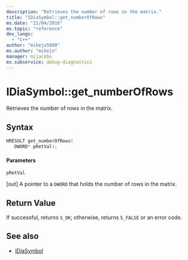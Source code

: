 ```yaml
---
description: "Retrieves the number of rows in the matrix."
title: "IDiaSymbol::get_numberOfRows"
ms.date: "11/04/2016"
ms.topic: "reference"
dev_langs:
  - "C++"
author: "mikejo5000"
ms.author: "mikejo"
manager: mijacobs
ms.subservice: debug-diagnostics
---
```

# IDiaSymbol::get_numberOfRows

Retrieves the number of rows in the matrix.

## Syntax

```C++
HRESULT get_numberOfRows(
   DWORD* pRetVal);
```

#### Parameters
 `pRetVal`

[out] A pointer to a `DWORD` that holds the number of rows in the matrix.

## Return Value
 If successful, returns `S_OK`; otherwise, returns `S_FALSE` or an error code.

## See also
- [IDiaSymbol](../../debugger/debug-interface-access/idiasymbol.md)

